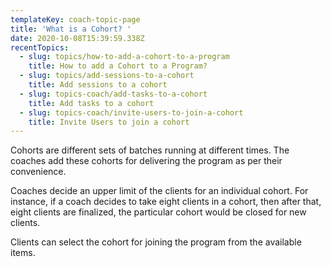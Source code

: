 ```yaml
---
templateKey: coach-topic-page
title: 'What is a Cohort? '
date: 2020-10-08T15:39:59.338Z
recentTopics:
  - slug: topics/how-to-add-a-cohort-to-a-program
    title: How to add a Cohort to a Program?
  - slug: topics/add-sessions-to-a-cohort
    title: Add sessions to a cohort
  - slug: topics-coach/add-tasks-to-a-cohort
    title: Add tasks to a cohort
  - slug: topics-coach/invite-users-to-join-a-cohort
    title: Invite Users to join a cohort
---
```

Cohorts are different sets of batches running at different times. The coaches add these cohorts for delivering the program as per their convenience.

Coaches decide an upper limit of the clients for an individual cohort. For instance, if a coach decides to take eight clients in a cohort, then after that, eight clients are finalized, the particular cohort would be closed for new clients. 

Clients can select the cohort for joining the program from the available items.
